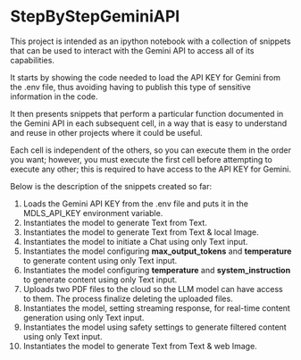 # StepByStepGeminiAPI
This project is intended as an ipython notebook with a collection of snippets that can be used to interact with the Gemini API to access all of its capabilities.

It starts by showing the code needed to load the API KEY for Gemini from the .env file, thus avoiding having to publish this type of sensitive information in the code.

It then presents snippets that perform a particular function documented in the Gemini API in each subsequent cell, in a way that is easy to understand and reuse in other projects where it could be useful.

Each cell is independent of the others, so you can execute them in the order you want; however, you must execute the first cell before attempting to execute any other; this is required to have access to the API KEY for Gemini.

Below is the description of the snippets created so far:
1. Loads the Gemini API KEY from the .env file and puts it in the MDLS_API_KEY environment variable.
2. Instantiates the model to generate Text from Text.
3. Instantiates the model to generate Text from Text & local Image.
4. Instantiates the model to initiate a Chat using only Text input.
5. Instantiates the model configuring **max_output_tokens** and **temperature** to generate content using only Text input.
6. Instantiates the model configuring **temperature** and **system_instruction** to generate content using only Text input.
7. Uploads two PDF files to the cloud so the LLM model can have access to them. The process finalize deleting the uploaded files. 
8. Instantiates the model, setting streaming response, for real-time content generation using only Text input.
9. Instantiates the model using safety settings to generate filtered content using only Text input.
10. Instantiates the model to generate Text from Text & web Image.

